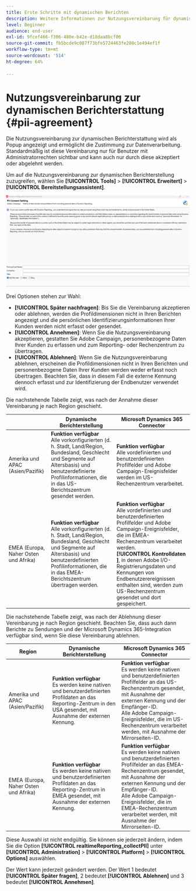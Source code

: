 ```yaml
---
title: Erste Schritte mit dynamischen Berichten
description: Weitere Informationen zur Nutzungsvereinbarung für dynamische Berichte
level: Beginner
audience: end-user
exl-id: 9fcef466-f306-480e-b42e-d18daa8bcf06
source-git-commit: fb5bcde9c087f73bfe5724463fe280c1e494ef1f
workflow-type: tm+mt
source-wordcount: '514'
ht-degree: 64%

---
```


# Nutzungsvereinbarung zur dynamischen Berichterstattung {#pii-agreement}

Die Nutzungsvereinbarung zur dynamischen Berichterstattung wird als Popup angezeigt und ermöglicht die Zustimmung zur Datenverarbeitung. Standardmäßig ist diese Vereinbarung nur für Benutzer mit Administratorrechten sichtbar und kann auch nur durch diese akzeptiert oder abgelehnt werden.

Um auf die Nutzungsvereinbarung zur dynamischen Berichterstellung zuzugreifen, wählen Sie **[!UICONTROL Tools]** > **[!UICONTROL Erweitert]** > **[!UICONTROL Bereitstellungsassistent]**.

![](assets/pii-agreement.png)

Drei Optionen stehen zur Wahl:

* **[!UICONTROL Später nachfragen]**: Bis Sie die Vereinbarung akzeptieren oder ablehnen, werden die Profildimensionen nicht in Ihren Berichten angezeigt und die persönlichen Identifizierungsinformationen Ihrer Kunden werden nicht erfasst oder gesendet.
* **[!UICONTROL Annehmen]**: Wenn Sie die Nutzungsvereinbarung akzeptieren, gestatten Sie Adobe Campaign, personenbezogene Daten Ihrer Kunden zu erfassen und zum Reporting- oder Rechenzentrum zu übertragen.
* **[!UICONTROL Ablehnen]**: Wenn Sie die Nutzungsvereinbarung ablehnen, erscheinen die Profildimensionen nicht in Ihren Berichten und personenbezogene Daten Ihrer Kunden werden weder erfasst noch übertragen. Beachten Sie, dass in diesem Fall die externe Kennung dennoch erfasst und zur Identifizierung der Endbenutzer verwendet wird.

Die nachstehende Tabelle zeigt, was nach der Annahme dieser Vereinbarung je nach Region geschieht.

|  | Dynamische Berichterstellung | Microsoft Dynamics 365 Connector |
|---|---|---|
| Amerika und APAC (Asien/Pazifik) | **Funktion verfügbar** <br>Alle vorkonfigurierten (d. h. Stadt, Land/Region, Bundesland, Geschlecht und Segmente auf Altersbasis) und benutzerdefinierte Profilinformationen, die in das US-Berichtszentrum gesendet werden. | **Funktion verfügbar** <br>Alle vordefinierten und benutzerdefinierten Profilfelder und Adobe Campaign-Ereignisfelder werden im US-Rechenzentrum verarbeitet. |
| EMEA (Europa, Naher Osten und Afrika) | **Funktion verfügbar** <br>Alle vorkonfigurierten (d. h. Stadt, Land/Region, Bundesland, Geschlecht und Segmente auf Altersbasis) und benutzerdefinierten Profilinformationen, die in das EMEA-Berichtszentrum übertragen werden. | **Funktion verfügbar** <br>Alle vordefinierten und benutzerdefinierten Profilfelder und Adobe Campaign-Ereignisfelder, die im EMEA-Rechenzentrum verarbeitet werden. <br>**[!UICONTROL Kontrolldaten &#x200B;]**, in denen Adobe I/O-Registrierungsdaten und Kennungen von Endbenutzerereignissen enthalten sind, werden zum US-Rechenzentrum gesendet und dort gespeichert. |

Die nachstehende Tabelle zeigt, was nach der Ablehnung dieser Vereinbarung je nach Region geschieht. Beachten Sie, dass auch dann Berichte zu Sendungen und der Microsoft Dynamics 365-Integration verfügbar sind, wenn Sie diese Vereinbarung ablehnen.

| Region | Dynamische Berichterstellung | Microsoft Dynamics 365 Connector |
|---|---|---|
| Amerika und APAC (Asien/Pazifik) | **Funktion verfügbar** <br>Es werden keine nativen und benutzerdefinierten Profildaten an das Reporting-Zentrum in den USA gesendet, mit Ausnahme der externen Kennung. | **Funktion verfügbar** <br>Es werden keine nativen und benutzerdefinierten Profilfelder an das US-Rechenzentrum gesendet, mit Ausnahme der externen Kennung und der Empfänger-ID. <br>Alle Adobe Campaign-Ereignisfelder, die im US-Rechenzentrum verarbeitet werden, mit Ausnahme der Mirrorseiten-ID. |
| EMEA (Europa, Naher Osten und Afrika) | **Funktion verfügbar** <br>Es werden keine nativen und benutzerdefinierten Profildaten an das Reporting-Zentrum in EMEA gesendet, mit Ausnahme der externen Kennung. | **Funktion verfügbar** <br>Es werden keine nativen und benutzerdefinierten Profilfelder an das EMEA-Rechenzentrum gesendet, mit Ausnahme der externen Kennung und der Empfänger-ID. <br>Alle Adobe Campaign-Ereignisfelder, die im EMEA-Rechenzentrum verarbeitet werden, mit Ausnahme der Mirrorseiten-ID. |

Diese Auswahl ist nicht endgültig. Sie können sie jederzeit ändern, indem Sie die Option **[!UICONTROL realtimeReporting_collectPII]** unter **[!UICONTROL Administration]** > **[!UICONTROL Platform]** > **[!UICONTROL Options]** auswählen.

Der Wert kann jederzeit geändert werden. Der Wert 1 bedeutet **[!UICONTROL Später fragen]**, 2 bedeutet **[!UICONTROL Ablehnen]** und 3 bedeutet **[!UICONTROL Annehmen]**.
